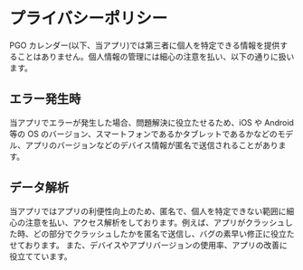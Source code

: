 # プライバシーポリシー
PGO カレンダー(以下、当アプリ)では第三者に個人を特定できる情報を提供することはありません。個人情報の管理には細心の注意を払い、以下の通りに扱います。

## エラー発生時
当アプリでエラーが発生した場合、問題解決に役立たせるため、iOS や Android 等の OS のバージョン、スマートフォンであるかタブレットであるかなどのモデル、アプリのバージョンなどのデバイス情報が匿名で送信されることがあります。

## データ解析
当アプリではアプリの利便性向上のため、匿名で、個人を特定できない範囲に細心の注意を払い、アクセス解析をしております。例えば、アプリがクラッシュした時、どの部分でクラッシュしたかを匿名で送信し、バグの素早い修正に役立たせております。
また、デバイスやアプリバージョンの使用率、アプリの改善に役立てています。
